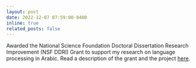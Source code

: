 ```yaml
---
layout: post
date: 2022-12-07 07:59:00-0400
inline: true
related_posts: false
---
```


Awarded the National Science Foundation Doctoral Dissertation Research Improvement (NSF DDRI) Grant to support my research on language processing in Arabic. Read a description of the grant and the project [here](https://www.nsf.gov/awardsearch/showAward?AWD_ID=2235106&HistoricalAwards=false).

